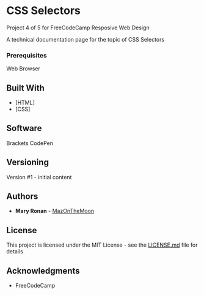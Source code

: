 # CSS Selectors

Project 4 of 5 for FreeCodeCamp Resposive Web Design

A technical documentation page for the topic of CSS Selectors

### Prerequisites

Web Browser

## Built With

* [HTML]
* [CSS]

## Software
Brackets
CodePen

## Versioning

Version #1 - initial content

## Authors

* **Mary Ronan** - [MazOnTheMoon](https://github.com/MazontheMoon)


## License

This project is licensed under the MIT License - see the [LICENSE.md](LICENSE.md) file for details

## Acknowledgments

* FreeCodeCamp


